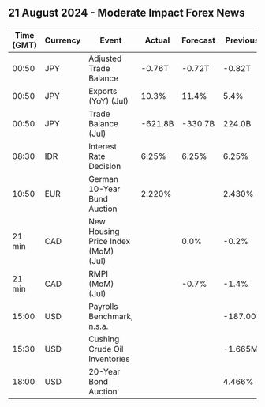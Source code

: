 ## 21 August 2024 - Moderate Impact Forex News

| Time (GMT) | Currency | Event | Actual | Forecast | Previous |
|------|----------|-------|--------|----------|----------|
| 00:50 | JPY | Adjusted Trade Balance | -0.76T | -0.72T | -0.82T |
| 00:50 | JPY | Exports (YoY) (Jul) | 10.3% | 11.4% | 5.4% |
| 00:50 | JPY | Trade Balance (Jul) | -621.8B | -330.7B | 224.0B |
| 08:30 | IDR | Interest Rate Decision | 6.25% | 6.25% | 6.25% |
| 10:50 | EUR | German 10-Year Bund Auction | 2.220% |  | 2.430% |
| 21 min | CAD | New Housing Price Index (MoM) (Jul) |  | 0.0% | -0.2% |
| 21 min | CAD | RMPI (MoM) (Jul) |  | -0.7% | -1.4% |
| 15:00 | USD | Payrolls Benchmark, n.s.a. |  |  | -187.00K |
| 15:30 | USD | Cushing Crude Oil Inventories |  |  | -1.665M |
| 18:00 | USD | 20-Year Bond Auction |  |  | 4.466% |
